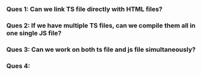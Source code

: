 ### Ques 1: Can we link TS file directly with HTML files?

### Ques 2: If we have multiple TS files, can we compile them all in one single JS file?

### Ques 3: Can we work on both ts file and js file simultaneously?

### Ques 4: 